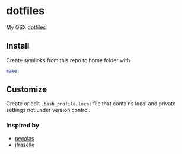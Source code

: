 # dotfiles
My OSX dotfiles

## Install
Create symlinks from this repo to home folder with
```sh
make
```

## Customize
Create or edit `.bash_profile.local` file that contains local and private settings not under version control.

### Inspired by
- [necolas](https://github.com/necolas/dotfiles)
- [jfrazelle](https://github.com/jfrazelle/dotfiles)

